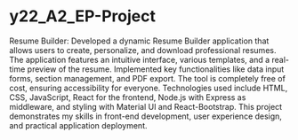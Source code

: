 # y22_A2_EP-Project


Resume Builder: Developed a dynamic Resume Builder application that allows users to create, personalize, and download professional resumes. The application features an intuitive interface, various 
templates, and a real-time preview of the resume. Implemented key functionalities like data input forms, section management, and PDF export. The tool is completely free of cost, ensuring accessibility
for everyone. Technologies used include HTML, CSS, JavaScript, React for the frontend, Node.js with Express as middleware, and styling with Material UI and React-Bootstrap. This project demonstrates
my skills in front-end development, user experience design, and practical application deployment.
